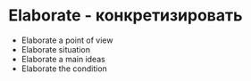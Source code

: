 # Elaborate - конкретизировать




- Elaborate a point of view
- Elaborate situation
- Elaborate a main ideas
- Elaborate the condition